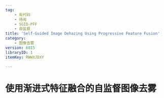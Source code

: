 ```yaml
---
tag:
    - 有代码
    - 待阅
    - SGID-PFF
    - 自监督
title: 'Self-Guided Image Dehazing Using Progressive Feature Fusion'
category:
    - 图像去雾
version: 6015
libraryID: 1
itemKey: RWWXJDXY

---
```

# 使用渐进式特征融合的自监督图像去雾
